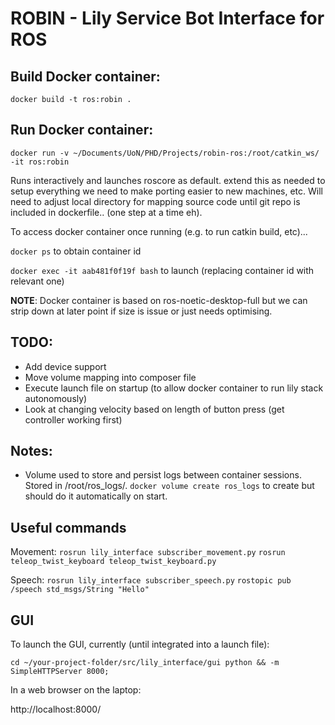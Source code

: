 # ROBIN - Lily Service Bot Interface for ROS

## Build Docker container:

`docker build -t ros:robin .`

## Run Docker container: 

`docker run -v ~/Documents/UoN/PHD/Projects/robin-ros:/root/catkin_ws/ -it ros:robin`

Runs interactively and launches roscore as default. extend this as needed to setup everything we need to make porting easier to new machines, etc. Will need to adjust local directory for mapping source code until git repo is included in dockerfile.. (one step at a time eh).

To access docker container once running (e.g. to run catkin build, etc)... 

`docker ps` to obtain container id

`docker exec -it aab481f0f19f bash` to launch (replacing container id with relevant one)

**NOTE**: Docker container is based on ros-noetic-desktop-full but we can strip down at later point if size is issue or just needs optimising.

## TODO: 
- Add device support
- Move volume mapping into composer file
- Execute launch file on startup (to allow docker container to run lily stack autonomously)
- Look at changing velocity based on length of button press (get controller working first)

## Notes:
- Volume used to store and persist logs between container sessions. Stored in /root/ros_logs/. `docker volume create ros_logs` to create but should do it automatically on start.

## Useful commands

Movement:
`rosrun lily_interface subscriber_movement.py`
`rosrun teleop_twist_keyboard teleop_twist_keyboard.py`


Speech:
`rosrun lily_interface subscriber_speech.py`
`rostopic pub /speech std_msgs/String "Hello"`


## GUI

To launch the GUI, currently (until integrated into a launch file):

`cd ~/your-project-folder/src/lily_interface/gui python && -m SimpleHTTPServer 8000;`

In a web browser on the laptop:

http://localhost:8000/




